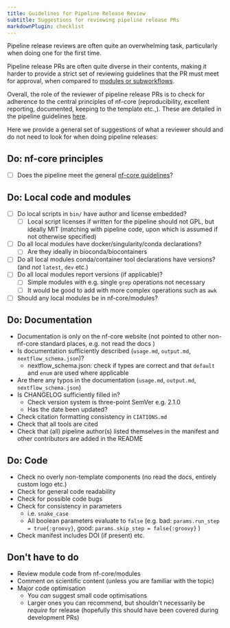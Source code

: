 ```yaml
---
title: Guidelines for Pipeline Release Review
subtitle: Suggestions for reviewing pipeline release PRs
markdownPlugin: checklist
---
```


Pipeline release reviews are often quite an overwhelming task, particularly when doing one for the first time.

Pipeline release PRs are often quite diverse in their contents, making it harder to provide a strict set of reviewing guidelines that the PR must meet for approval, when compared to [modules or subworkflows](/docs/checklist/review_component_pr).

Overall, the role of the reviewer of pipeline release PRs is to check for adherence to the central principles of nf-core (reproducibility, excellent reporting, documented, keeping to the template etc.,). These are detailed in the pipeline guidelines [here](docs/guidelines/pipelines).

Here we provide a general set of suggestions of what a reviewer should and do not need to look for when doing pipeline releases:

## Do: nf-core principles

- [ ] Does the pipeline meet the general [nf-core guidelines](docs/guidelines/pipelines)?

## Do: Local code and modules

- [ ] Do local scripts in `bin/` have author and license embedded?
  - [ ] Local script licenses if written for the pipeline should not GPL, but ideally MIT (matching with pipeline code, upon which is assumed if not otherwise specified)
- [ ] Do all local modules have docker/singularity/conda declarations?
  - [ ] Are they ideally in bioconda/biocontainers
- [ ] Do all local modules conda/container tool declarations have versions? (and _not_ `latest`, `dev` etc.)
- [ ] Do all local modules report versions (if applicable)?
  - [ ] Simple modules with e.g. single `grep` operations not necessary
  - [ ] It would be good to add with more complex operations such as `awk`
- [ ] Should any local modules be in nf-core/modules?

## Do: Documentation

- Documentation is only on the nf-core website (not pointed to other non-nf-core standard places, e.g. not read the docs )
- Is documentation sufficiently described (`usage.md`, `output.md`, `nextflow_schema.json`)?
  - nextflow_schema.json: check if types are correct and that `default` and `enum` are used where applicable
- Are there any typos in the documentation (`usage.md`, `output.md`, `nextflow_schema.json`)
- Is CHANGELOG sufficiently filled in?
  - Check version system is three-point SemVer e.g. 2.1.0
  - Has the date been updated?
- Check citation formatting consistency in `CIATIONS.md`
- Check that all tools are cited
- Check that (all) pipeline author(s) listed themselves in the manifest and other contributors are added in the README

## Do: Code

- Check no overly non-template components (no read the docs, entirely custom logo etc.)
- Check for general code readability
- Check for possible code bugs
- Check for consistency in parameters
  - i.e. `snake_case`
  - All boolean parameters evaluate to `false` (e.g. bad: `params.run_step = true{:groovy}`, good: `params.skip_step = false{:groovy}` )
- Check manifest includes DOI (if present) etc.

## Don't have to do

- Review module code from nf-core/modules
- Comment on scientific content (unless you are familiar with the topic)
- Major code optimisation
  - You _can_ suggest small code optimisations
  - Larger ones you can recommend, but shouldn't necessarily be _require_ for release (hopefully this should have been covered during development PRs)
